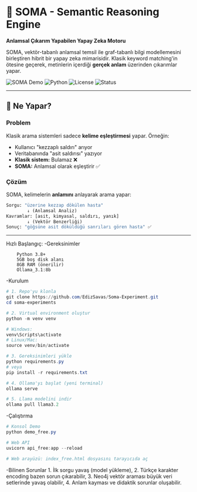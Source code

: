 # 🧠 SOMA - Semantic Reasoning Engine

**Anlamsal Çıkarım Yapabilen Yapay Zeka Motoru**

SOMA, vektör-tabanlı anlamsal temsil ile graf-tabanlı bilgi modellemesini birleştiren hibrit bir yapay zeka mimarisidir. Klasik keyword matching'in ötesine geçerek, metinlerin içerdiği **gerçek anlam** üzerinden çıkarımlar yapar.

![SOMA Demo](https://img.shields.io/badge/version-1.0.0-purple)
![Python](https://img.shields.io/badge/python-3.8+-blue)
![License](https://img.shields.io/badge/license-MIT-green)
![Status](https://img.shields.io/badge/status-pre_alpha-red)

---

## 🎯 Ne Yapar?

### Problem
Klasik arama sistemleri sadece **kelime eşleştirmesi** yapar. Örneğin:
- Kullanıcı "kezzaplı saldırı" arıyor
- Veritabanında "asit saldırısı" yazıyor
- **Klasik sistem:** Bulamaz ❌
- **SOMA:** Anlamsal olarak eşleştirir ✅

### Çözüm
SOMA, kelimelerin **anlamını** anlayarak arama yapar:
```python
Sorgu: "üzerine kezzap dökülen hasta"
        ↓ (Anlamsal Analiz)
Kavramlar: [asit, kimyasal, saldırı, yanık]
        ↓ (Vektör Benzerliği)
Sonuç: "göğsüne asit döküldüğü sanrıları gören hasta" ✅
```
---

Hızlı Başlangıç:
-Gereksinimler

        Python 3.8+
        5GB boş disk alanı
        8GB RAM (önerilir)
        Ollama_3.1:8b

-Kurulum
```powershell
# 1. Repo'yu klonla
git clone https://github.com/EdizSavas/Soma-Experiment.git
cd soma-experiments

# 2. Virtual environment oluştur
python -m venv venv

# Windows:
venv\Scripts\activate
# Linux/Mac:
source venv/bin/activate

# 3. Gereksinimleri yükle
python requirements.py
# veya
pip install -r requirements.txt

# 4. Ollama'yı başlat (yeni terminal)
ollama serve

# 5. Llama modelini indir
ollama pull llama3.2
```

-Çalıştırma
```powershell
# Konsol Demo
python demo_free.py

# Web API
uvicorn api_free:app --reload

# Web arayüzü: index_free.html dosyasını tarayıcıda aç
```

-Bilinen Sorunlar
        1.  İlk sorgu yavaş (model yükleme),
        2. Türkçe karakter encoding bazen sorun çıkarabilir,
        3. Neo4j vektör araması büyük veri setlerinde yavaş olabilir,
        4. Anlam kayması ve didaktik sorunlar oluşabilir.
